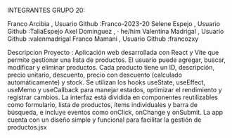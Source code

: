 INTEGRANTES GRUPO 20:

Franco Arcibia , Usuario Github :Franco-2023-20 Selene Espejo , Usuario Github :TaliaEspejo Axel Dominguez , · he/him Valentina Madrigal , Usuario Github :valenmadrigal Franco Mamani , Usuario Github :francozxy

Descripcion Proyecto : Aplicación web desarrollada con React y Vite que permite gestionar una lista de productos. El usuario puede agregar, buscar, modificar y eliminar productos. Cada producto tiene un ID, descripción, precio unitario, descuento, precio con descuento (calculado automáticamente) y stock. Se utilizan los hooks useState, useEffect, useMemo y useCallback para manejar estados, optimizar el rendimiento y registrar cambios. La interfaz está dividida en componentes reutilizables como formulario, lista de productos, ítems individuales y barra de búsqueda, e incluye eventos como onClick, onChange y onSubmit. La app cuenta con un diseño simple y funcional para facilitar la gestión de productos.jsx
